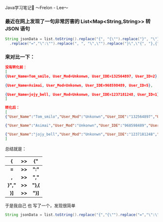 Java学习笔记📒
					～Frelon - Lee～

### 最近在网上发现了一句非常厉害的 **List<Map<String,String>>** 转 **JSON** 语句

~~~java
String jsonData = list.toString().replace("{", "{\"").replace("}", "\"}")
  .replace("=","\":\"").replace(", ", "\",\"").replace("}\",\"{", "},{");
~~~

### 来对比一下：

~~~json
没有转化前：
[
{User_Name=Tom_smilo, User_Mod=Unkonwn, User_IDE=132564897, User_ID=2}, 
  
{User_Name=Asimai, User_Mod=Unkonwn, User_IDE=968598489, User_ID=5}, 
  
{User_Name=jojy_bell, User_Mod=Unkonwn, User_IDE=1237181248, User_ID=1}
]
~~~

~~~json
转化后：
[
{"User_Name":"Tom_smilo","User_Mod":"Unkonwn","User_IDE":"132564897","User_ID":"2"},

{"User_Name":"Asimai","User_Mod":"Unkonwn","User_IDE":"968598489","User_ID":"5"},

{"User_Name":"jojy_bell","User_Mod":"Unkonwn","User_IDE":"1237181248","User_ID":"1"}
]
~~~

总结就是：

|    {  |  >>    |   	{"   |
| :--: | :--: | :--: |
| **=** | **>>**   |   **":"**   |
| **,**  | **>>** | **","**  |
|   **}","**   |   **>>**   | **"},{** |
|    **}]**		  |  **>>**	| **"}]** |

于是我自己 也 写了一个，发现很简单

~~~java
String jsonData = list.toString().replace("{","{\"").replace("=","\":\""). replace(",","\",\"").replace("}\",\" {","\"},{").replace("}]","\"}]");
~~~





